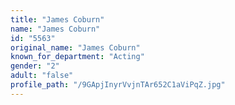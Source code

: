 ```yaml
---
title: "James Coburn"
name: "James Coburn"
id: "5563"
original_name: "James Coburn"
known_for_department: "Acting"
gender: "2"
adult: "false"
profile_path: "/9GApjInyrVvjnTAr652C1aViPqZ.jpg"
---
```

